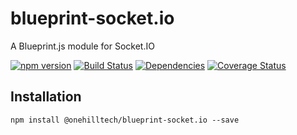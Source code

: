 blueprint-socket.io
===================

A Blueprint.js module for Socket.IO

[![npm version](https://img.shields.io/npm/v/@onehilltech/blueprint-socket.io.svg)](https://www.npmjs.com/package/@onehilltech/blueprint-socket.io)
[![Build Status](https://travis-ci.org/onehilltech/blueprint-socket.io.svg?branch=master)](https://travis-ci.org/onehilltech/blueprint-socket.io)
[![Dependencies](https://david-dm.org/onehilltech/blueprint-socket.io.svg)](https://david-dm.org/onehilltech/blueprint-socket.io)
[![Coverage Status](https://coveralls.io/repos/github/onehilltech/blueprint-socket.io/badge.svg?branch=master)](https://coveralls.io/github/onehilltech/blueprint-socket.io?branch=master)


Installation
------------

    npm install @onehilltech/blueprint-socket.io --save
